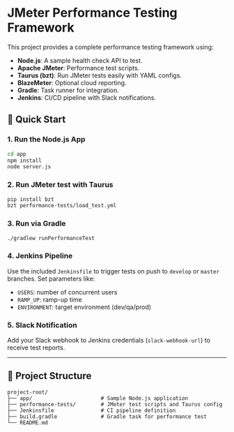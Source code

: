 # JMeter Performance Testing Framework

This project provides a complete performance testing framework using:

- **Node.js**: A sample health check API to test.
- **Apache JMeter**: Performance test scripts.
- **Taurus (bzt)**: Run JMeter tests easily with YAML configs.
- **BlazeMeter**: Optional cloud reporting.
- **Gradle**: Task runner for integration.
- **Jenkins**: CI/CD pipeline with Slack notifications.

## 🚀 Quick Start

### 1. Run the Node.js App

```bash
cd app
npm install
node server.js
```

### 2. Run JMeter test with Taurus

```bash
pip install bzt
bzt performance-tests/load_test.yml
```

### 3. Run via Gradle

```bash
./gradlew runPerformanceTest
```

### 4. Jenkins Pipeline

Use the included `Jenkinsfile` to trigger tests on push to `develop` or `master` branches. Set parameters like:

- `USERS`: number of concurrent users
- `RAMP_UP`: ramp-up time
- `ENVIRONMENT`: target environment (dev/qa/prod)

### 5. Slack Notification

Add your Slack webhook to Jenkins credentials (`slack-webhook-url`) to receive test reports.

---

## 📁 Project Structure

```
project-root/
├── app/                      # Sample Node.js application
├── performance-tests/        # JMeter test scripts and Taurus config
├── Jenkinsfile               # CI pipeline definition
├── build.gradle              # Gradle task for performance test
└── README.md
```
